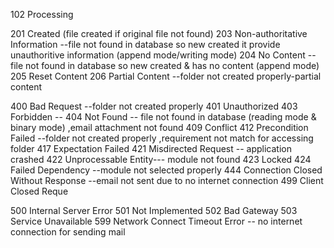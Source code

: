 102 Processing

201 Created (file created if original file not found) 203 Non-authoritative Information --file not found in database so new created it provide unauthoritive information (append mode/writing mode) 204 No Content --file not found in database so new created & has no content (append mode) 205 Reset Content 206 Partial Content --folder not created properly-partial content

400 Bad Request --folder not created properly 401 Unauthorized 403 Forbidden -- 404 Not Found -- file not found in database (reading mode & binary mode) ,email attachment not found 409 Conflict 412 Precondition Failed --folder not created properly ,requirement not match for accessing folder 417 Expectation Failed 421 Misdirected Request -- application crashed 422 Unprocessable Entity--- module not found 423 Locked 424 Failed Dependency --module not selected properly 444 Connection Closed Without Response --email not sent due to no internet connection 499 Client Closed Reque

500 Internal Server Error 501 Not Implemented 502 Bad Gateway 503 Service Unavailable 599 Network Connect Timeout Error -- no internet connection for sending mail
